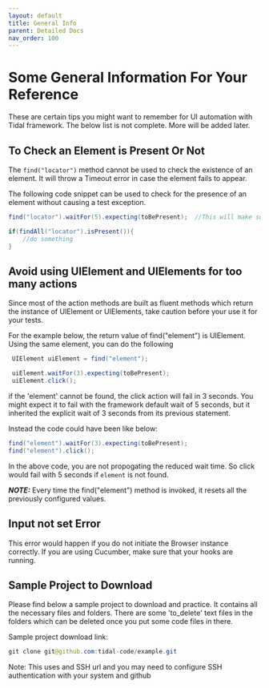 ```yaml
---
layout: default
title: General Info
parent: Detailed Docs
nav_order: 100
---
```


# Some General Information For Your Reference

These are certain tips you might want to remember for UI automation with Tidal framework. 
The below list is not complete. More will be added later.


## To Check an Element is Present Or Not

The `find("locator")` method cannot be used to check the existence of an element.
It will throw a Timeout error in case the element fails to appear. 

The following code snippet can be used to check for the presence of an element without
causing a test exception.

```java
find("locator").waitFor(5).expecting(toBePresent);  //This will make sure that at least one of the element is present

if(findAll("locator").isPresent()){ 
    //do something
}
```

## Avoid using UIElement and UIElements for too many actions

Since most of the action methods are built as fluent methods which return the instance of UIElement or UIElements,
take caution before your use it for your tests. 

For the example below, the return value of find("element") is UIElement. Using the same element, you can do the following

```java
 UIElement uiElement = find("element");

 uiElement.waitFor(3).expecting(toBePresent);
 uiElement.click();
 ```

 if the 'element' cannot be found, the click action will fail in 3 seconds. You might expect it to fail with the 
 framework default wait of 5 seconds, but it inherited the explicit wait of 3 seconds from its previous statement. 
 
 Instead the code could have been like below:

 ```java
find("element").waitFor(3).expecting(toBePresent);
find("element").click();
```

In the above code, you are not propogating the reduced wait time. So click would fail with 5 seconds if `element` is not found.

***NOTE:*** Every time the find("element") method is invoked, it resets all the previously configured values. 


## Input not set Error

This error would happen if you do not initiate the Browser instance correctly. If you are using Cucumber, make sure that your hooks 
are running. 

## Sample Project to Download

Please find below a sample project to download and practice. It contains all the necessary files and folders. There are some 'to_delete' text files in the  folders which can be deleted once you put some code files in there.

Sample project download link:

```java
git clone git@github.com:tidal-code/example.git
```

Note: This uses and SSH url and you may need to configure SSH authentication with your system and github










